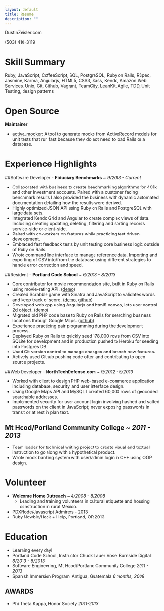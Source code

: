 ```yaml
---
layout: default
title: Resume
description: ""
---
```


DustinZeisler.com

(503) 410-3119

# Skill Summary

Ruby, JavaScript, CoffeeScript, SQL, PostgreSQL, Ruby on Rails, RSpec, Jasmine, Karma, Angularjs, HTML5, CSS3, Sass, Kendo, Amazon Web Services, Unix, Git, Github, Vagrant, TeamCity, LeanKit, Agile, TDD, Unit Testing, design patterns

# Open Source
**Maintainer**

 * [active_mocker](https://github.com/zeisler/active_mocker): A tool to generate mocks from ActiveRecord models for unit tests that run fast because they do not need to load Rails or a database.


# Experience Highlights

##Software Developer - **Fiduciary Benchmarks** ~ *9/2013 - Current*
* Collaborated with business to create benchmarking algorithms for 401k and other Investment accounts. Paired with a customer facing benchmark results I also provided the business with dynamic automated documentation detailing how the results were derived.
* Highly optimized JSON API using Ruby on Rails and PostgreSQL with large data sets.
* Integrated Kendo Grid and Angular to create complex views of data. Including creating updating, deleting, filtering and sorting records service-side or client-side.
* Paired with co-workers on features while practicing test driven development.
* Embraced fast feedback tests by unit testing core business logic outside of Ruby on Rails.
* Wrote command line interface to manage reference data. Importing and exporting of CSV into/from the database using different strategies to handle error correction and speed.


##Resident - **Portland Code School** ~ *6/2013 - 8/2013*
* Core contributor for movie recommendation site, built in Ruby on Rails using movie-rating API. ([demo](http://critic-critic.herokuapp.com))
* Created Scrabble game with Sinatra and JavaScript to validates words and keep track of score. ([demo](http://scrabble-game.herokuapp.com), [github](https://Github.com/zeisler/scrabble))
* Developed web app using Angularjs and html5 canvas, lets user control 2d object. ([demo](http://Dustinzeisler.com/canvas_project))
* Migrated old PHP code base to Ruby on Rails for searching business locations through Google Maps. ([github](https://Github.com/zeisler/ffl_locator))
* Experience practicing pair programming during the development process.
* Deployed Ruby on Rails to quickly seed 178,000 rows from CSV into SQLite for development and in production pushed to Heroku for seeding into Postgres DB.
* Used Git version control to manage changes and branch new features.
* Actively used Github pushing code often and contributing to open source projects.


##Web Developer - **NorthTechDefense.com** ~ *9/2012 - 5/2013*
* Worked with client to design PHP web-based e-commerce application including database, security, and user interface design.
* Using Google Maps API and MySQL I created 60,000 rows of geocoded searchable addresses.
* Implemented security for user account login involving hashed and salted passwords on the client in JavaScript; never exposing passwords in transit or at rest in plan text.


## Mt Hood/Portland Community College ~ *2011 - 2013*
* Team leader for technical writing project to create visual and textual instruction to go along with a hypothetical product.
* Wrote mock banking system with user/admin login in C++ using OOP design.

# Volunteer
* **Welcome Home Outreach** ~ *4/2008 - 8/2008*
    * Leading and training volunteers in cultural etiquette and housing construction in rural Mexico.
* PDXNode/Javascript Admirers - 2013
* Ruby Newbie/Hack + Help, Portland, OR 2013


# Education

* Learning every day!
* Portland Code School, Instructor Chuck Lauer Vose, Burnside Digital    *6/2013 - 8/2013*
* Software Engineering, Mt Hood/Portland Community College *2011 - 2013*
* Spanish Immersion Program, Antigua, Guatemala *6 months, 2008*

## AWARDS

* Phi Theta Kappa, Honor Society *2011-2013*